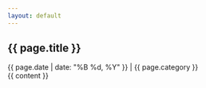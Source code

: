 ```yaml
---
layout: default
---
```

<div id="article-container">
<h2 class="title">{{ page.title }}</h2>
<div id="post-date">{{ page.date | date: "%B %d, %Y" }} | {{  page.category  }}</div>
{{ content }}
</div>
